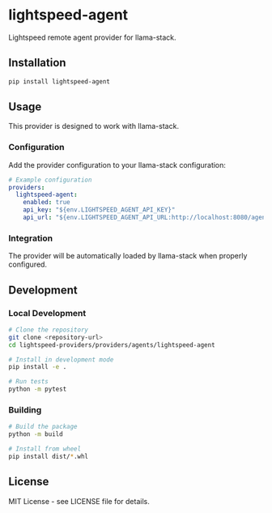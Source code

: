 # lightspeed-agent

Lightspeed remote agent provider for llama-stack.

## Installation

```bash
pip install lightspeed-agent
```

## Usage

This provider is designed to work with llama-stack.

### Configuration

Add the provider configuration to your llama-stack configuration:

```yaml
# Example configuration
providers:
  lightspeed-agent:
    enabled: true
    api_key: "${env.LIGHTSPEED_AGENT_API_KEY}"
    api_url: "${env.LIGHTSPEED_AGENT_API_URL:http://localhost:8080/agent}"
```

### Integration

The provider will be automatically loaded by llama-stack when properly configured.

## Development

### Local Development

```bash
# Clone the repository
git clone <repository-url>
cd lightspeed-providers/providers/agents/lightspeed-agent

# Install in development mode
pip install -e .

# Run tests
python -m pytest
```

### Building

```bash
# Build the package
python -m build

# Install from wheel
pip install dist/*.whl
```

## License

MIT License - see LICENSE file for details. 